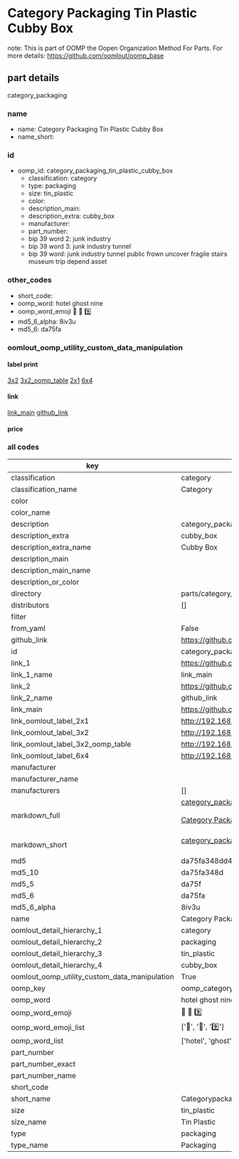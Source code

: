 # Category Packaging Tin Plastic Cubby Box  

note: This is part of OOMP the Oopen Organization Method For Parts. For more details: https://github.com/oomlout/oomp_base

##  part details



category_packaging

### name
* name: Category Packaging Tin Plastic Cubby Box
* name_short: 
### id
* oomp_id: category_packaging_tin_plastic_cubby_box
  * classification: category
  * type: packaging
  * size: tin_plastic
  * color: 
  * description_main: 
  * description_extra: cubby_box
  * manufacturer: 
  * part_number: 
  * bip 39 word 2: junk industry
  * bip 39 word 3: junk industry tunnel
  * bip 39 word: junk industry tunnel public frown uncover fragile stairs museum trip depend asset

### other_codes
* short_code: 
* oomp_word: hotel ghost nine
* oomp_word_emoji :hotel: :ghost: :nine:
* md5_6_alpha: 8iv3u
* md5_6: da75fa






### oomlout_oomp_utility_custom_data_manipulation
#### label print
[3x2](http://192.168.1.245:1112/?label=oomp%208iv3u)
[3x2_oomp_table](http://192.168.1.107:1112/?label=oomp%208iv3u)
[2x1](http://192.168.1.242:1112/?label=oomp%208iv3u)
[6x4](http://192.168.1.55:1112/?label=oomp%208iv3u)    

#### link

[link_main](https://github.com/oomlout/oomlout_oomp_current_version_messy/tree/main/parts/category_packaging_tin_plastic_cubby_box) [github_link](https://github.com/oomlout/oomlout_oomp_part_src/tree/main/parts/category_packaging_tin_plastic_cubby_box)                             

#### price







### all codes 
| key | value |  
| --- | --- |  
| classification | category |  
| classification_name | Category |  
| color |  |  
| color_name |  |  
| description | category_packaging |  
| description_extra | cubby_box |  
| description_extra_name | Cubby Box |  
| description_main |  |  
| description_main_name |  |  
| description_or_color |   |  
| directory | parts/category_packaging_tin_plastic_cubby_box |  
| distributors | [] |  
| filter |  |  
| from_yaml | False |  
| github_link | https://github.com/oomlout/oomlout_oomp_part_src/tree/main/parts/category_packaging_tin_plastic_cubby_box |  
| id | category_packaging_tin_plastic_cubby_box |  
| link_1 | https://github.com/oomlout/oomlout_oomp_current_version_messy/tree/main/parts/category_packaging_tin_plastic_cubby_box |  
| link_1_name | link_main |  
| link_2 | https://github.com/oomlout/oomlout_oomp_part_src/tree/main/parts/category_packaging_tin_plastic_cubby_box |  
| link_2_name | github_link |  
| link_main | https://github.com/oomlout/oomlout_oomp_current_version_messy/tree/main/parts/category_packaging_tin_plastic_cubby_box |  
| link_oomlout_label_2x1 | http://192.168.1.242:1112/?label=oomp%208iv3u |  
| link_oomlout_label_3x2 | http://192.168.1.245:1112/?label=oomp%208iv3u |  
| link_oomlout_label_3x2_oomp_table | http://192.168.1.107:1112/?label=oomp%208iv3u |  
| link_oomlout_label_6x4 | http://192.168.1.55:1112/?label=oomp%208iv3u |  
| manufacturer |  |  
| manufacturer_name |  |  
| manufacturers | [] |  
| markdown_full | [category_packaging_tin_plastic_cubby_box](https://github.com/oomlout/oomlout_oomp_current_version_messy/tree/main/parts/category_packaging_tin_plastic_cubby_box)<br>[](https://github.com/oomlout/oomlout_oomp_current_version_messy/tree/main/parts/category_packaging_tin_plastic_cubby_box)<br>[Category Packaging Tin Plastic Cubby Box](https://github.com/oomlout/oomlout_oomp_current_version_messy/tree/main/parts/category_packaging_tin_plastic_cubby_box)<br><br> |  
| markdown_short | [category_packaging_tin_plastic_cubby_box](https://github.com/oomlout/oomlout_oomp_current_version_messy/tree/main/parts/category_packaging_tin_plastic_cubby_box)<br><br> |  
| md5 | da75fa348dd44b8fb2aecad1d51ccbca |  
| md5_10 | da75fa348d |  
| md5_5 | da75f |  
| md5_6 | da75fa |  
| md5_6_alpha | 8iv3u |  
| name | Category Packaging Tin Plastic Cubby Box |  
| oomlout_detail_hierarchy_1 | category |  
| oomlout_detail_hierarchy_2 | packaging |  
| oomlout_detail_hierarchy_3 | tin_plastic |  
| oomlout_detail_hierarchy_4 | cubby_box |  
| oomlout_oomp_utility_custom_data_manipulation | True |  
| oomp_key | oomp_category_packaging_tin_plastic_cubby_box |  
| oomp_word | hotel ghost nine |  
| oomp_word_emoji | :hotel: :ghost: :nine: |  
| oomp_word_emoji_list | [':hotel:', ':ghost:', ':nine:'] |  
| oomp_word_list | ['hotel', 'ghost', 'nine'] |  
| part_number |  |  
| part_number_exact |  |  
| part_number_name |  |  
| short_code |  |  
| short_name | Categorypackaging |  
| size | tin_plastic |  
| size_name | Tin Plastic |  
| type | packaging |  
| type_name | Packaging |  
